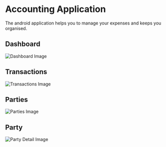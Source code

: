 # Accounting Application

The android application helps you to manage your expenses and keeps you organised.

## Dashboard

![Dashboard Image](screenshots/Dashboard.png)

## Transactions

![Transactions Image](screenshots/Transactions.png)

## Parties

![Parties Image](screenshots/Parties.png)

## Party

![Party Detail Image](screenshots/Party.png)
